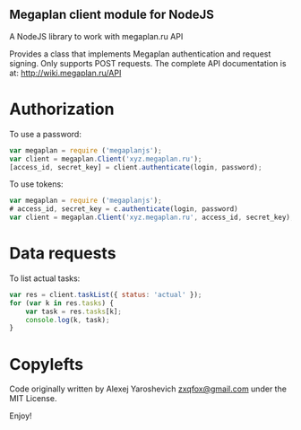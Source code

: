 Megaplan client module for NodeJS
---------------------------------

A NodeJS library to work with megaplan.ru API

Provides a class that implements Megaplan authentication and request signing.
Only supports POST requests. The complete API documentation is at:
http://wiki.megaplan.ru/API

Authorization
=============

To use a password:

```js
var megaplan = require ('megaplanjs');
var client = megaplan.Client('xyz.megaplan.ru');
[access_id, secret_key] = client.authenticate(login, password);
```

To use tokens:

```js
var megaplan = require ('megaplanjs');
# access_id, secret_key = c.authenticate(login, password)
var client = megaplan.Client('xyz.megaplan.ru', access_id, secret_key);
```

Data requests
=============

To list actual tasks:

```js
var res = client.taskList({ status: 'actual' });
for (var k in res.tasks) {
    var task = res.tasks[k];
    console.log(k, task);
}
```


Copylefts
=========

Code originally written by Alexej Yaroshevich <zxqfox@gmail.com> under the MIT License.

Enjoy!

